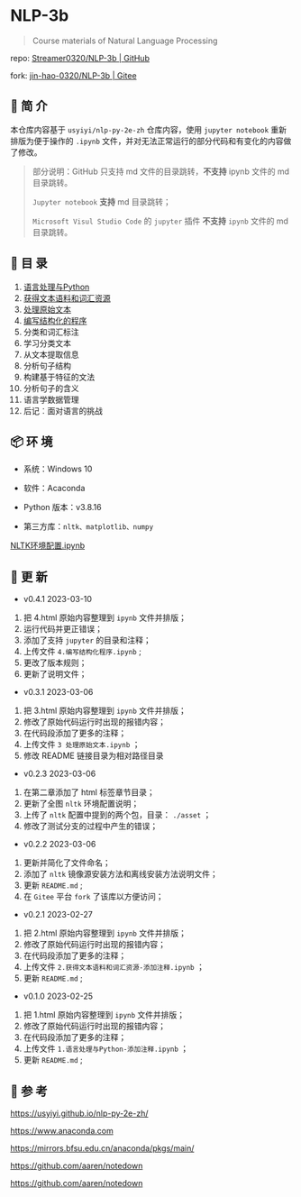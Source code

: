 # NLP-3b

>  Course materials of Natural Language Processing

repo: [Streamer0320/NLP-3b | GitHub](https://github.com/Streamer0320/NLP-3b/)

fork: [jin-hao-0320/NLP-3b | Gitee](https://gitee.com/jin-hao-0320/NLP-3b)



## 🔎 简 介

本仓库内容基于 `usyiyi/nlp-py-2e-zh` 仓库内容，使用 `jupyter notebook` 重新排版为便于操作的 `.ipynb` 文件，并对无法正常运行的部分代码和有变化的内容做了修改。



> 部分说明：GitHub 只支持 md 文件的目录跳转，**不支持** ipynb 文件的 md 目录跳转。
>
> `Jupyter notebook` **支持** md 目录跳转；
>
>  `Microsoft Visul Studio Code` 的 `jupyter` 插件 **不支持** `ipynb` 文件的 md 目录跳转。 



## 📃 目 录

1. [语言处理与Python](./1.语言处理与Python.ipynb)
2. [获得文本语料和词汇资源](./2.获得文本语料和词汇资源.ipynb)
3. [处理原始文本](./3.处理原始文本.ipynb)
4. [编写结构化的程序](./4.编写结构化程序.ipynb)
5. 分类和词汇标注
6. 学习分类文本
7. 从文本提取信息
8. 分析句子结构
9. 构建基于特征的文法
10. 分析句子的含义
11. 语言学数据管理
12. 后记︰面对语言的挑战



## 📦 环 境

- 系统：Windows 10

- 软件：Acaconda

- Python 版本：v3.8.16

- 第三方库：`nltk、matplotlib、numpy`



[NLTK环境配置.ipynb](./NLTK环境配置.ipynb)



## 🔧 更 新

- v0.4.1	2023-03-10

1. 把 4.html 原始内容整理到 `ipynb` 文件并排版；
1. 运行代码并更正错误；
1. 添加了支持 `jupyter` 的目录和注释；
1. 上传文件 `4.编写结构化程序.ipynb` ;
1. 更改了版本规则；
1. 更新了说明文件；



- v0.3.1	2023-03-06

1. 把 3.html 原始内容整理到 `ipynb` 文件并排版；
2. 修改了原始代码运行时出现的报错内容；
3. 在代码段添加了更多的注释；
4. 上传文件 `3 处理原始文本.ipynb` ；
5. 修改 README 链接目录为相对路径目录



- v0.2.3	2023-03-06

1. 在第二章添加了 html 标签章节目录；
1. 更新了全图 `nltk` 环境配置说明；
1. 上传了 `nltk` 配置中提到的两个包，目录： `./asset` ；
1. 修改了测试分支的过程中产生的错误；



- v0.2.2	2023-03-06

1. 更新并简化了文件命名；
2. 添加了 `nltk` 镜像源安装方法和离线安装方法说明文件；
5. 更新 `README.md` ;
6. 在 `Gitee` 平台 `fork` 了该库以方便访问；



- v0.2.1	2023-02-27

1. 把 2.html 原始内容整理到 `ipynb` 文件并排版；
2. 修改了原始代码运行时出现的报错内容；
3. 在代码段添加了更多的注释；
4. 上传文件 `2.获得文本语料和词汇资源-添加注释.ipynb` ；
5. 更新 `README.md` ;



- v0.1.0	2023-02-25

1. 把 1.html 原始内容整理到 `ipynb` 文件并排版；
2. 修改了原始代码运行时出现的报错内容；
3. 在代码段添加了更多的注释；
4. 上传文件 `1.语言处理与Python-添加注释.ipynb` ；
5. 更新 `README.md` ;



## 🔗 参 考

https://usyiyi.github.io/nlp-py-2e-zh/

https://www.anaconda.com

https://mirrors.bfsu.edu.cn/anaconda/pkgs/main/

https://github.com/aaren/notedown

https://github.com/aaren/notedown
